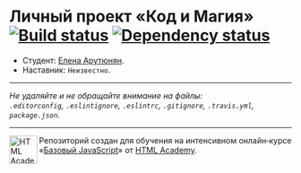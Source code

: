 # Личный проект «Код и Магия» [![Build status][travis-image]][travis-url] [![Dependency status][dependency-image]][dependency-url]

* Студент: [Елена Арутюнян](https://up.htmlacademy.ru/javascript/4/user/106442).
* Наставник: `Неизвестно`.

---

_Не удаляйте и не обращайте внимание на файлы:_<br>
_`.editorconfig`, `.eslintignore`, `.eslintrc`, `.gitignore`, `.travis.yml`, `package.json`._

---

<a href="https://htmlacademy.ru/intensive/javascript"><img align="left" width="50" height="50" title="HTML Academy" src="https://up.htmlacademy.ru/static/img/intensive/javascript/logo-for-github.svg"></a>

Репозиторий создан для обучения на интенсивном онлайн‑курсе «[Базовый JavaScript](https://htmlacademy.ru/intensive/javascript)» от [HTML Academy](https://htmlacademy.ru).

[travis-image]: https://travis-ci.org/htmlacademy-javascript/106442-code-and-magick.svg?branch=master
[travis-url]: https://travis-ci.org/htmlacademy-javascript/106442-code-and-magick
[dependency-image]: https://david-dm.org/htmlacademy-javascript/106442-code-and-magick.svg?style=flat-square
[dependency-url]: https://david-dm.org/htmlacademy-javascript/106442-code-and-magick

